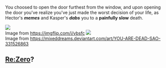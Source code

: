 You choosed to open the door furthest from the window, and upon opening the door you've realize you've just made the worst decision of your life, as Hector's _**memes**_ and Kasper's _**dabs**_ you to a **painfully slow** death.

![](https://i.imgflip.com/vbsfc.jpg)  
Image from https://imgflip.com/i/vbsfc
![](https://img00.deviantart.net/06c7/i/2012/283/2/6/you_are_dead__sao_by_mixeddreams-d5hdrrj.jpg)  
Image from https://mixeddreams.deviantart.com/art/YOU-ARE-DEAD-SAO-331526863
## [Re:Zero](../README.md)?